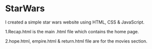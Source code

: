 # StarWars
I created a simple star wars website using HTML, CSS &amp; JavaScript.

1.Recap.html is the main .html file which contains the home page.

2.hope.html, empire.html & return.html file are for the movies section.
